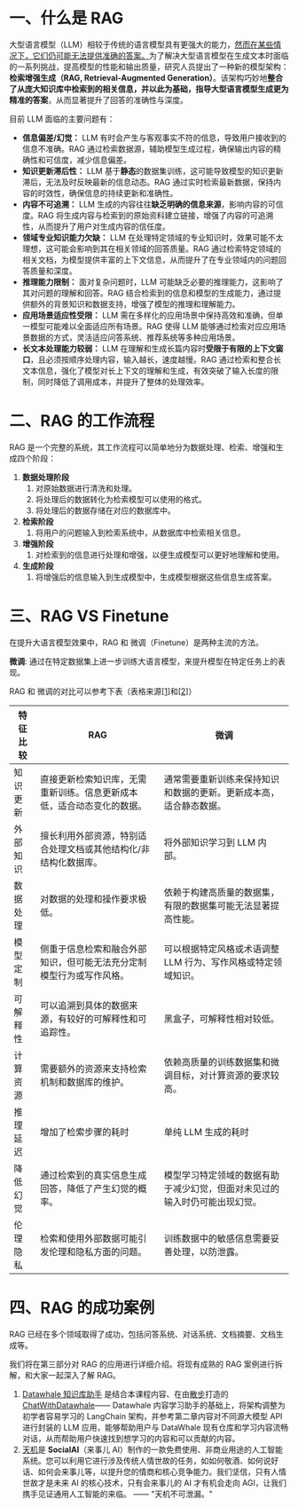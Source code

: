 # 一、什么是 RAG

大型语言模型（LLM）相较于传统的语言模型具有更强大的能力，<u>然而在某些情况下，它们仍可能无法提供准确的答案。</u>为了解决大型语言模型在生成文本时面临的一系列挑战，提高模型的性能和输出质量，研究人员提出了一种新的模型架构：**检索增强生成（RAG, Retrieval-Augmented Generation）**。该架构巧妙地**整合了从庞大知识库中检索到的相关信息，并以此为基础，指导大型语言模型生成更为精准的答案**，从而显著提升了回答的准确性与深度。

目前 LLM 面临的主要问题有：

- **信息偏差/幻觉：** LLM 有时会产生与客观事实不符的信息，导致用户接收到的信息不准确。RAG 通过检索数据源，辅助模型生成过程，确保输出内容的精确性和可信度，减少信息偏差。
- **知识更新滞后性：** LLM 基于**静态**的数据集训练，这可能导致模型的知识更新滞后，无法及时反映最新的信息动态。RAG 通过实时检索最新数据，保持内容的时效性，确保信息的持续更新和准确性。
- **内容不可追溯：** LLM 生成的内容往往**缺乏明确的信息来源**，影响内容的可信度。RAG 将生成内容与检索到的原始资料建立链接，增强了内容的可追溯性，从而提升了用户对生成内容的信任度。
- **领域专业知识能力欠缺：** LLM 在处理特定领域的专业知识时，效果可能不太理想，这可能会影响到其在相关领域的回答质量。RAG 通过检索特定领域的相关文档，为模型提供丰富的上下文信息，从而提升了在专业领域内的问题回答质量和深度。
- **推理能力限制：** 面对复杂问题时，LLM 可能缺乏必要的推理能力，这影响了其对问题的理解和回答。RAG 结合检索到的信息和模型的生成能力，通过提供额外的背景知识和数据支持，增强了模型的推理和理解能力。
- **应用场景适应性受限：** LLM 需在多样化的应用场景中保持高效和准确，但单一模型可能难以全面适应所有场景。RAG 使得 LLM 能够通过检索对应应用场景数据的方式，灵活适应问答系统、推荐系统等多种应用场景。
- **长文本处理能力较弱：** LLM 在理解和生成长篇内容时**受限于有限的上下文窗口**，且必须按顺序处理内容，输入越长，速度越慢。RAG 通过检索和整合长文本信息，强化了模型对长上下文的理解和生成，有效突破了输入长度的限制，同时降低了调用成本，并提升了整体的处理效率。

# 二、RAG 的工作流程

RAG 是一个完整的系统，其工作流程可以简单地分为数据处理、检索、增强和生成四个阶段：

1. **数据处理阶段**
   1. 对原始数据进行清洗和处理。
   2. 将处理后的数据转化为检索模型可以使用的格式。
   3. 将处理后的数据存储在对应的数据库中。
2. **检索阶段**
   1. 将用户的问题输入到检索系统中，从数据库中检索相关信息。
3. **增强阶段**
   1. 对检索到的信息进行处理和增强，以便生成模型可以更好地理解和使用。
4. **生成阶段**
   1. 将增强后的信息输入到生成模型中，生成模型根据这些信息生成答案。

# 三、RAG VS Finetune

在提升大语言模型效果中，RAG 和 微调（Finetune）是两种主流的方法。

**微调**: 通过在特定数据集上进一步训练大语言模型，来提升模型在特定任务上的表现。

RAG 和 微调的对比可以参考下表（表格来源[[1](https://arxiv.org/abs/2312.10997)]和[[2](https://baoyu.io/translations/ai-paper/2312.10997-retrieval-augmented-generation-for-large-language-models-a-survey)]）

| 特征比较 | RAG                                                          | 微调                                                         |
| -------- | ------------------------------------------------------------ | ------------------------------------------------------------ |
| 知识更新 | 直接更新检索知识库，无需重新训练。信息更新成本低，适合动态变化的数据。 | 通常需要重新训练来保持知识和数据的更新。更新成本高，适合静态数据。 |
| 外部知识 | 擅长利用外部资源，特别适合处理文档或其他结构化/非结构化数据库。 | 将外部知识学习到 LLM 内部。                                  |
| 数据处理 | 对数据的处理和操作要求极低。                                 | 依赖于构建高质量的数据集，有限的数据集可能无法显著提高性能。 |
| 模型定制 | 侧重于信息检索和融合外部知识，但可能无法充分定制模型行为或写作风格。 | 可以根据特定风格或术语调整 LLM 行为、写作风格或特定领域知识。 |
| 可解释性 | 可以追溯到具体的数据来源，有较好的可解释性和可追踪性。       | 黑盒子，可解释性相对较低。                                   |
| 计算资源 | 需要额外的资源来支持检索机制和数据库的维护。                 | 依赖高质量的训练数据集和微调目标，对计算资源的要求较高。     |
| 推理延迟 | 增加了检索步骤的耗时                                         | 单纯 LLM 生成的耗时                                          |
| 降低幻觉 | 通过检索到的真实信息生成回答，降低了产生幻觉的概率。         | 模型学习特定领域的数据有助于减少幻觉，但面对未见过的输入时仍可能出现幻觉。 |
| 伦理隐私 | 检索和使用外部数据可能引发伦理和隐私方面的问题。             | 训练数据中的敏感信息需要妥善处理，以防泄露。                 |

# 四、RAG 的成功案例

RAG 已经在多个领域取得了成功，包括问答系统、对话系统、文档摘要、文档生成等。

我们将在第三部分对 RAG 的应用进行详细介绍。将现有成熟的 RAG 案例进行拆解，和大家一起深入了解 RAG。

1. [Datawhale 知识库助手](https://github.com/logan-zou/Chat_with_Datawhale_langchain) 是结合本课程内容、在由[散步](https://github.com/sanbuphy)打造的 [ChatWithDatawhale](https://github.com/sanbuphy/ChatWithDatawhale)—— Datawhale 内容学习助手的基础上，将架构调整为初学者容易学习的 LangChain 架构，并参考第二章内容对不同源大模型 API 进行封装的 LLM 应用，能够帮助用户与 DataWhale 现有仓库和学习内容流畅对话，从而帮助用户快速找到想学习的内容和可以贡献的内容。
2. [天机](https://github.com/SocialAI-tianji/Tianji)是 **SocialAI**（来事儿 AI）制作的一款免费使用、非商业用途的人工智能系统。您可以利用它进行涉及传统人情世故的任务，如如何敬酒、如何说好话、如何会来事儿等，以提升您的情商和核心竞争能力。我们坚信，只有人情世故才是未来 AI 的核心技术，只有会来事儿的 AI 才有机会走向 AGI，让我们携手见证通用人工智能的来临。 —— "天机不可泄漏。"

